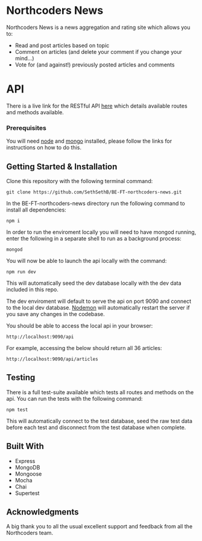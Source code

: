 # Northcoders News

Northcoders News is a news aggregation and rating site which allows you to:
- Read and post articles based on topic
- Comment on articles (and delete your comment if you change your mind...)
- Vote for (and against!) previously posted articles and comments

# API

There is a live link for the RESTful API [here](https://seth-northcoders-news.herokuapp.com/api/) which details available routes and methods available.

### Prerequisites

You will need [node](https://nodejs.org/en/) and [mongo](https://docs.mongodb.com/manual/installation/) installed, please follow the links for instructions on how to do this.

## Getting Started & Installation

Clone this repository with the following terminal command:
```
git clone https://github.com/SethSethB/BE-FT-northcoders-news.git
```
In the BE-FT-northcoders-news directory run the following command to install all dependencies:
```
npm i
```
In order to run the enviroment locally you will need to have mongod running, enter the following in a separate shell to run as a background process:
```
mongod
```

You will now be able to launch the api locally with the command:
```
npm run dev
```

This will automatically seed the dev database locally with the dev data included in this repo.

The dev enviroment will default to serve the api on port 9090 and connect to the local dev database. [Nodemon](https://nodemon.io/) will automatically restart the server if you save any changes in the codebase.

You should be able to access the local api in your browser:
```
http://localhost:9090/api
```

For example, accessing the below should return all 36 articles:
```
http://localhost:9090/api/articles
```

## Testing

There is a full test-suite available which tests all routes and methods on the api. You can run the tests with the following command:
```
npm test
```
This will automatically connect to the test database, seed the raw test data before each test and disconnect from the test database when complete.

## Built With

* Express
* MongoDB
* Mongoose
* Mocha
* Chai
* Supertest

## Acknowledgments

A big thank you to all the usual excellent support and feedback from all the Northcoders team.
